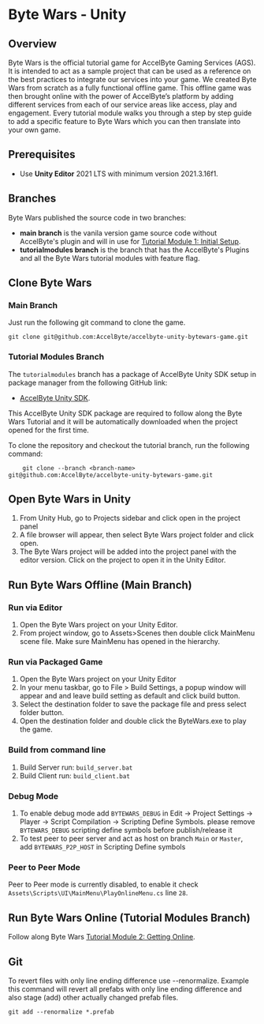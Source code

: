 # Byte Wars - Unity

## Overview

Byte Wars is the official tutorial game for AccelByte Gaming Services (AGS). It is intended to act as a sample project that can be used as a reference on the best practices to integrate our services into your game. We created Byte Wars from scratch as a fully functional offline game. This offline game was then brought online with the power of AccelByte’s platform by adding different services from each of our service areas like access, play and engagement. Every tutorial module walks you through a step by step guide to add a specific feature to Byte Wars which you can then translate into your own game.

## Prerequisites

* Use **Unity Editor** 2021 LTS with minimum version 2021.3.16f1.

## Branches

Byte Wars published the source code in two branches:
* **main branch** is the vanila version game source code without AccelByte's plugin and will in use for [Tutorial Module 1: Initial Setup](https://docs-preview.accelbyte.io/gaming-services/tutorials/unity/module-1/).
* **tutorialmodules branch** is the branch that has the AccelByte's Plugins and all the Byte Wars tutorial modules with feature flag.

## Clone Byte Wars

### Main Branch

Just run the following git command to clone the game.
```batch
git clone git@github.com:AccelByte/accelbyte-unity-bytewars-game.git
```
### Tutorial Modules Branch

The `tutorialmodules` branch has a package of AccelByte Unity SDK setup in package manager from the following GitHub link:
* [AccelByte Unity SDK](https://github.com/AccelByte/accelbyte-unity-sdk).

This AccelByte Unity SDK package are required to follow along the Byte Wars Tutorial and it will be automatically downloaded when the project opened for the first time.

To clone the repository and checkout the tutorial branch, run the following command:

```batch
    git clone --branch <branch-name> git@github.com:AccelByte/accelbyte-unity-bytewars-game.git
```

## Open Byte Wars in Unity

1. From Unity Hub, go to Projects sidebar and click open in the project panel 
2. A file browser will appear, then select Byte Wars project folder and click open. 
3. The Byte Wars project will be added into the project panel with the editor version. Click on the project to open it in the Unity Editor.

## Run Byte Wars Offline (Main Branch)

### Run via Editor

1. Open the Byte Wars project on your Unity Editor. 
2. From project window, go to Assets>Scenes then double click MainMenu scene file. Make sure MainMenu has opened in the hierarchy.

### Run via Packaged Game

1. Open the Byte Wars project on your Unity Editor 
2. In your menu taskbar, go to File > Build Settings, a popup window will appear and and leave build setting as default and click build button.
3. Select the destination folder to save the package file and press select folder button.
4. Open the destination folder and double click the ByteWars.exe to play the game.

### Build from command line
1. Build Server run: `build_server.bat`
2. Build Client run: `build_client.bat`

### Debug Mode
1. To enable debug mode add `BYTEWARS_DEBUG` in Edit -> Project Settings -> Player -> Script Compilation -> Scripting Define Symbols. please remove `BYTEWARS_DEBUG` scripting define symbols before publish/release it 
2. To test peer to peer server and act as host on branch `Main` or `Master`, add `BYTEWARS_P2P_HOST` in Scripting Define symbols

### Peer to Peer Mode
Peer to Peer mode is currently disabled, to enable it check `Assets\Scripts\UI\MainMenu\PlayOnlineMenu.cs` line `28`.

## Run Byte Wars Online (Tutorial Modules Branch)
Follow along Byte Wars [Tutorial Module 2: Getting Online](https://docs-preview.accelbyte.io/gaming-services/tutorials/unity/module-2/).

## Git
To revert files with only line ending difference use --renormalize. Example this command will revert all prefabs with only line ending difference and also stage (add) other actually changed prefab files. 
```
git add --renormalize *.prefab
```
